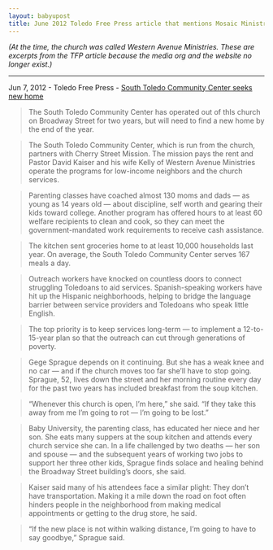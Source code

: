 ```yaml
---
layout: babyupost
title: June 2012 Toledo Free Press article that mentions Mosaic Ministries
---
```


*(At the time, the church was called Western Avenue Ministries. These are excerpts from the TFP article because the media org and the website no longer exist.)*

---

Jun 7, 2012 - Toledo Free Press - [South Toledo Community Center seeks new home](http://www.toledofreepress.com/2012/06/07/south-toledo-community-center-seeks-new-home)


> The South Toledo Community Center has operated out of thIs church on Broadway Street for two years, but will need to find a new home by the end of the year.

> The South Toledo Community Center, which is run from the church, partners with Cherry Street Mission. The mission pays the rent and Pastor David Kaiser and his wife Kelly of Western Avenue Ministries operate the programs for low-income neighbors and the church services.

> Parenting classes have coached almost 130 moms and dads — as young as 14 years old — about discipline, self worth and gearing their kids toward college. Another program has offered hours to at least 60 welfare recipients to clean and cook, so they can meet the government-mandated work requirements to receive cash assistance.

> The kitchen sent groceries home to at least 10,000 households last year. On average, the South Toledo Community Center serves 167 meals a day.

> Outreach workers have knocked on countless doors to connect struggling Toledoans to aid services. Spanish-speaking workers have hit up the Hispanic neighborhoods, helping to bridge the language barrier between service providers and Toledoans who speak little English.

> The top priority is to keep services long-term — to implement a 12-to-15-year plan so that the outreach can cut through generations of poverty. 

> Gege Sprague depends on it continuing. But she has a weak knee and no car — and if the church moves too far she’ll have to stop going. Sprague, 52, lives down the street and her morning routine every day for the past two years has included breakfast from the soup kitchen.

> “Whenever this church is open, I’m here,” she said. “If they take this away from me I’m going to rot — I’m going to be lost.”

> Baby University, the parenting class, has educated her niece and her son. She eats many suppers at the soup kitchen and attends every church service she can. In a life challenged by two deaths — her son and spouse — and the subsequent years of working two jobs to support her three other kids, Sprague finds solace and healing behind the Broadway Street building’s doors, she said.

> Kaiser said many of his attendees face a similar plight: They don’t have transportation. Making it a mile down the road on foot often hinders people in the neighborhood from making medical appointments or getting to the drug store, he said.

> “If the new place is not within walking distance, I’m going to have to say goodbye,” Sprague said.
